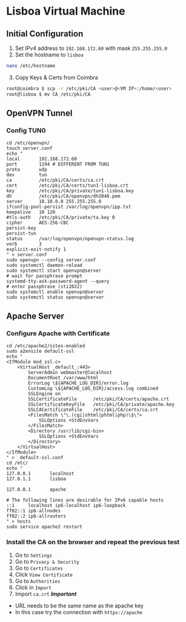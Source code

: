 # Lisboa Virtual Machine
## Initial Configuration
1. Set IPv4 address to `192.168.172.60` with mask `255.255.255.0`
2. Set the hostname to `lisboa`
```sh
nano /etc/hostname
```
3. Copy Keys & Certs from Coimbra
```sh
root@coimbra $ scp -r /etc/pki/CA <user>@<VM IP>:/home/<user>
root@lisboa $ mv CA /etc/pki/CA
```
## OpenVPN Tunnel
### Config TUN0
```shell
cd /etc/openvpn/
touch server.conf
echo "
local       192.168.172.60
port        1194 # DIFFERENT FROM TUN1
proto       udp
dev         tun
ca          /etc/pki/CA/certs/ca.crt
cert        /etc/pki/CA/certs/tun1-lisboa.crt
key         /etc/pki/CA/private/tun1-lisboa.key
dh          /etc/pki/CA/openvpn/dh2048.pem
server      10.10.0.0 255.255.255.0
ifconfig-pool-persist /var/log/openvpn/ipp.txt
keepalive   10 120
#tls-auth   /etc/pki/CA/private/ta.key 0 
cipher      AES-256-CBC
persist-key
persist-tun
status      /var/log/openvpn/openvpn-status.log
verb        3
explicit-exit-notify 1
" > server.conf
sudo openvpn --config server.conf
sudo systemctl daemon-reload
sudo systemctl start openvpn@server
# wait for passphrase prompt
systemd-tty-ask-password-agent --query
# enter passphrase (sti2022)
sudo systemctl enable openvpn@server
sudo systemctl status openvpn@server
```
## Apache Server
### Configure Apache with Certificate
```shell
cd /etc/apache2/sites-enabled
sudo a2ensite default-ssl
echo "
<IfModule mod_ssl.c>
    <VirtualHost _default_:443>
        ServerAdmin webmaster@localhost
        DocumentRoot /var/www/html
        ErrorLog \${APACHE_LOG_DIR}/error.log
        CustomLog \${APACHE_LOG_DIR}/access.log combined
        SSLEngine on
        SSLCertificateFile      /etc/pki/CA/certs/apache.crt
        SSLCertificateKeyFile   /etc/pki/CA/private/apache.key
        SSLCACertificateFile    /etc/pki/CA/certs/ca.crt
        <FilesMatch \"\.(cgi|shtml|phtml|php)\$\">
            SSLOptions +StdEnvVars
        </FilesMatch>
        <Directory /usr/lib/cgi-bin>
            SSLOptions +StdEnvVars
        </Directory>
    </VirtualHost>
</IfModule>
" >  default-ssl.conf
cd /etc/
echo "
127.0.0.1       localhost 
127.0.1.1       lisboa

127.0.0.1       apache

# The following lines are desirable for IPv6 capable hosts
::1     localhost ip6-localhost ip6-loopback
ff02::1 ip6-allnodes
ff02::2 ip6-allrouters
" > hosts
sudo service apache2 restart
```
### Install the CA on the browser and repeat the previous test
1. Go to `Settings`
2. Go to `Privacy & Security`
3. Go to `Certificates`
4. Click `View Certificate`
5. Go to `Authorities`
6. Click in `Import`
7. Import `ca.crt`
***Important***
- URL needs to be the same name as the apache key
- In this case try the connection with `https://apache`